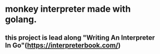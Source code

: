 # monkey interpreter made with golang.

## this project is lead along "Writing An Interpreter In Go"(https://interpreterbook.com/)
